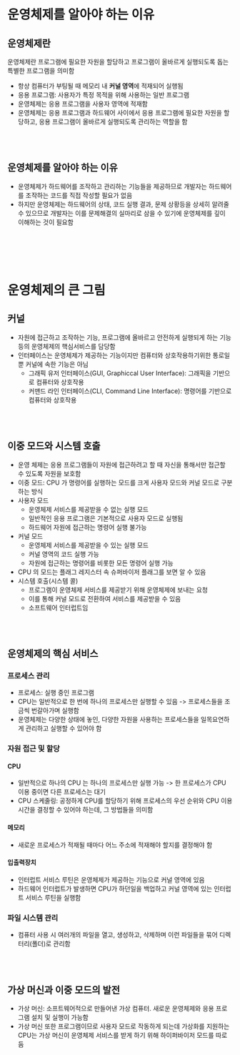 # 운영체제를 알아야 하는 이유

## 운영체제란

운영체제란 프로그램에 필요한 자원을 할당하고 프로그램이 올바르게 실행되도록 돕는 특별한 프로그램을 의미함

- 항상 컴퓨터가 부팅될 때 메모리 내 **커널 영역**에 적재되어 실행됨
- 응용 프로그램: 사용자가 특정 목적을 위해 사용하는 일반 프로그램
- 운영체제는 응용 프로그램을 사용자 영역에 적재함
- 운영체제는 응용 프로그램과 하드웨어 사이에서 응용 프로그램에 필요한 자원을 할당하고, 응용 프로그램이 올바르게 실행되도록 관리하는 역할을 함

<br/><br/>

## 운영체제를 알아야 하는 이유

- 운영체제가 하드웨어를 조작하고 관리하는 기능들을 제공하므로 개발자는 하드웨어를 조작하는 코드를 직접 작성할 필요가 없음
- 하지만 운영체제는 하드웨어의 상태, 코드 실행 결과, 문제 상황등을 상세히 알려줄 수 있으므로 개발자는 이를 문제해결의 실마리로 삼을 수 있기에 운영체제를 깊이 이해하는 것이 필요함

<br/><br/><br/><br/>

# 운영체제의 큰 그림

## 커널

- 자원에 접근하고 조작하는 기능, 프로그램에 올바르고 안전하게 실행되게 하는 기능 등의 운영체제의 핵심서비스를 담당함
- 인터페이스는 운영체제가 제공하는 기능이지만 컴퓨터와 상호작용하기위한 통로일 뿐 커널에 속한 기능은 아님
  - 그래픽 유저 인터페이스(GUI, Graphiccal User Interface): 그래픽을 기반으로 컴퓨터와 상호작용
  - 커맨드 라인 인터페이스(CLI, Command Line Interface): 명령어를 기반으로 컴퓨터와 상호작용

<br/><br/>

## 이중 모드와 시스템 호출

- 운영 체제는 응용 프로그램들이 자원에 접근하려고 할 때 자신을 통해서만 접근할 수 있도록 자원을 보호함
- 이중 모드: CPU 가 명령어를 실행하는 모드를 크게 사용자 모드와 커널 모드로 구분하는 방식
- 사용자 모드
  - 운영체제 서비스를 제공받을 수 없는 실행 모드
  - 일반적인 응용 프로그램은 기본적으로 사용자 모드로 실행됨
  - 하드웨어 자원에 접근하는 명령어 실행 불가능
- 커널 모드
  - 운영체제 서비스를 제공받을 수 있는 실행 모드
  - 커널 영역의 코드 실행 가능
  - 자원에 접근하는 명령어를 비롯한 모든 명령어 실행 가능
- CPU 의 모드는 플래그 레지스터 속 슈퍼바이저 플래그를 보면 알 수 있음
- 시스템 호출(시스템 콜)
  - 프로그램이 운영체제 서비스를 제공받기 위해 운영체제에 보내는 요청
  - 이를 통해 커널 모드로 전환하여 서비스를 제공받을 수 있음
  - 소프트웨어 인터럽트임

<br/><br/>

## 운영체제의 핵심 서비스

### 프로세스 관리

- 프로세스: 실행 중인 프로그램
- CPU는 일반적으로 한 번에 하나의 프로세스만 실행할 수 있음 -> 프로세스들을 조금씩 번갈아가며 실행함
- 운영체제는 다양한 상태에 놓인, 다양한 자원을 사용하는 프로세스들을 일목요연하게 관리하고 실행할 수 있어야 함

### 자원 접근 및 할당

#### CPU

- 일반적으로 하나의 CPU 는 하나의 프로세스만 실행 가능 -> 한 프로세스가 CPU 이용 중이면 다른 프로세스는 대기
- CPU 스케줄링: 공정하게 CPU를 할당하기 위해 프로세스의 우선 순위와 CPU 이용 시간을 결정할 수 있어야 하는데, 그 방법들을 의미함

#### 메모리

- 새로운 프로세스가 적재될 때마다 어느 주소에 적재해야 할지를 결정해야 함

#### 입출력장치

- 인터럽트 서비스 루틴은 운영체제가 제공하는 기능으로 커널 영역에 있음
- 하드웨어 인터럽트가 발생하면 CPU가 하던일을 백업하고 커널 영역에 있는 인터럽트 서비스 루틴을 실행함

### 파일 시스템 관리

- 컴퓨터 사용 시 여러개의 파일을 열고, 생성하고, 삭제하며 이런 파일들을 묶어 디렉터리(폴더)로 관리함

<br/><br/>

## 가상 머신과 이중 모드의 발전

- 가상 머신: 소프트웨어적으로 만들어낸 가상 컴퓨터. 새로운 운영체제와 응용 프로그램 설치 및 실행이 가능함
- 가상 머신 또한 프로그램이므로 사용자 모드로 작동하게 되는데 가상화를 지원하는 CPU는 가상 머신이 운영체제 서비스를 받게 하기 위해 하이퍼바이저 모드를 따로 둠
